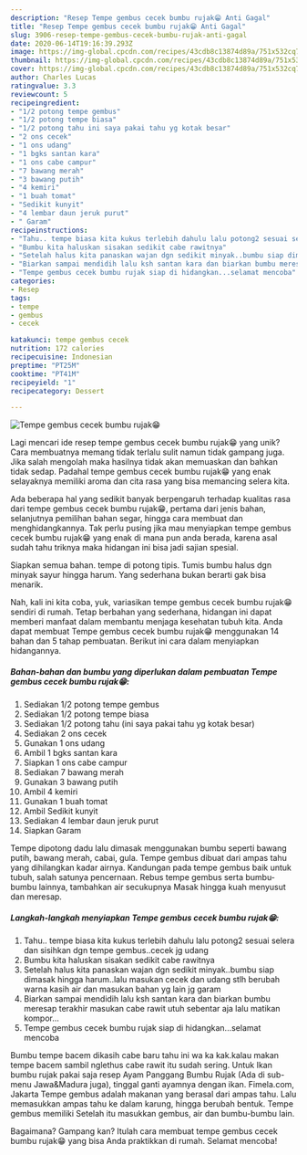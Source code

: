 ```yaml
---
description: "Resep Tempe gembus cecek bumbu rujak😁 Anti Gagal"
title: "Resep Tempe gembus cecek bumbu rujak😁 Anti Gagal"
slug: 3906-resep-tempe-gembus-cecek-bumbu-rujak-anti-gagal
date: 2020-06-14T19:16:39.293Z
image: https://img-global.cpcdn.com/recipes/43cdb8c13874d89a/751x532cq70/tempe-gembus-cecek-bumbu-rujak😁-foto-resep-utama.jpg
thumbnail: https://img-global.cpcdn.com/recipes/43cdb8c13874d89a/751x532cq70/tempe-gembus-cecek-bumbu-rujak😁-foto-resep-utama.jpg
cover: https://img-global.cpcdn.com/recipes/43cdb8c13874d89a/751x532cq70/tempe-gembus-cecek-bumbu-rujak😁-foto-resep-utama.jpg
author: Charles Lucas
ratingvalue: 3.3
reviewcount: 5
recipeingredient:
- "1/2 potong tempe gembus"
- "1/2 potong tempe biasa"
- "1/2 potong tahu ini saya pakai tahu yg kotak besar"
- "2 ons cecek"
- "1 ons udang"
- "1 bgks santan kara"
- "1 ons cabe campur"
- "7 bawang merah"
- "3 bawang putih"
- "4 kemiri"
- "1 buah tomat"
- "Sedikit kunyit"
- "4 lembar daun jeruk purut"
- " Garam"
recipeinstructions:
- "Tahu.. tempe biasa kita kukus terlebih dahulu lalu potong2 sesuai selera dan sisihkan dgn tempe gembus..cecek jg udang"
- "Bumbu kita haluskan sisakan sedikit cabe rawitnya"
- "Setelah halus kita panaskan wajan dgn sedikit minyak..bumbu siap dimasak hingga harum..lalu masukan cecek dan udang stlh berubah warna kasih air dan masukan bahan yg lain jg garam"
- "Biarkan sampai mendidih lalu ksh santan kara dan biarkan bumbu meresap terakhir masukan cabe rawit utuh sebentar aja lalu matikan kompor..."
- "Tempe gembus cecek bumbu rujak siap di hidangkan...selamat mencoba"
categories:
- Resep
tags:
- tempe
- gembus
- cecek

katakunci: tempe gembus cecek 
nutrition: 172 calories
recipecuisine: Indonesian
preptime: "PT25M"
cooktime: "PT41M"
recipeyield: "1"
recipecategory: Dessert

---
```



![Tempe gembus cecek bumbu rujak😁](https://img-global.cpcdn.com/recipes/43cdb8c13874d89a/751x532cq70/tempe-gembus-cecek-bumbu-rujak😁-foto-resep-utama.jpg)

Lagi mencari ide resep tempe gembus cecek bumbu rujak😁 yang unik? Cara membuatnya memang tidak terlalu sulit namun tidak gampang juga. Jika salah mengolah maka hasilnya tidak akan memuaskan dan bahkan tidak sedap. Padahal tempe gembus cecek bumbu rujak😁 yang enak selayaknya memiliki aroma dan cita rasa yang bisa memancing selera kita.

Ada beberapa hal yang sedikit banyak berpengaruh terhadap kualitas rasa dari tempe gembus cecek bumbu rujak😁, pertama dari jenis bahan, selanjutnya pemilihan bahan segar, hingga cara membuat dan menghidangkannya. Tak perlu pusing jika mau menyiapkan tempe gembus cecek bumbu rujak😁 yang enak di mana pun anda berada, karena asal sudah tahu triknya maka hidangan ini bisa jadi sajian spesial.

Siapkan semua bahan. tempe di potong tipis. Tumis bumbu halus dgn minyak sayur hingga harum. Yang sederhana bukan berarti gak bisa menarik.


Nah, kali ini kita coba, yuk, variasikan tempe gembus cecek bumbu rujak😁 sendiri di rumah. Tetap berbahan yang sederhana, hidangan ini dapat memberi manfaat dalam membantu menjaga kesehatan tubuh kita. Anda dapat membuat Tempe gembus cecek bumbu rujak😁 menggunakan 14 bahan dan 5 tahap pembuatan. Berikut ini cara dalam menyiapkan hidangannya.

<!--inarticleads1-->

##### Bahan-bahan dan bumbu yang diperlukan dalam pembuatan Tempe gembus cecek bumbu rujak😁:

1. Sediakan 1/2 potong tempe gembus
1. Sediakan 1/2 potong tempe biasa
1. Sediakan 1/2 potong tahu (ini saya pakai tahu yg kotak besar)
1. Sediakan 2 ons cecek
1. Gunakan 1 ons udang
1. Ambil 1 bgks santan kara
1. Siapkan 1 ons cabe campur
1. Sediakan 7 bawang merah
1. Gunakan 3 bawang putih
1. Ambil 4 kemiri
1. Gunakan 1 buah tomat
1. Ambil Sedikit kunyit
1. Sediakan 4 lembar daun jeruk purut
1. Siapkan  Garam


Tempe dipotong dadu lalu dimasak menggunakan bumbu seperti bawang putih, bawang merah, cabai, gula. Tempe gembus dibuat dari ampas tahu yang dihilangkan kadar airnya. Kandungan pada tempe gembus baik untuk tubuh, salah satunya pencernaan. Rebus tempe gembus serta bumbu-bumbu lainnya, tambahkan air secukupnya Masak hingga kuah menyusut dan meresap. 

<!--inarticleads2-->

##### Langkah-langkah menyiapkan Tempe gembus cecek bumbu rujak😁:

1. Tahu.. tempe biasa kita kukus terlebih dahulu lalu potong2 sesuai selera dan sisihkan dgn tempe gembus..cecek jg udang
1. Bumbu kita haluskan sisakan sedikit cabe rawitnya
1. Setelah halus kita panaskan wajan dgn sedikit minyak..bumbu siap dimasak hingga harum..lalu masukan cecek dan udang stlh berubah warna kasih air dan masukan bahan yg lain jg garam
1. Biarkan sampai mendidih lalu ksh santan kara dan biarkan bumbu meresap terakhir masukan cabe rawit utuh sebentar aja lalu matikan kompor...
1. Tempe gembus cecek bumbu rujak siap di hidangkan...selamat mencoba


Bumbu tempe bacem dikasih cabe baru tahu ini wa ka kak.kalau makan tempe bacem sambil nglethus cabe rawit itu sudah sering. Untuk Ikan bumbu rujak pakai saja resep Ayam Panggang Bumbu Rujak (Ada di sub-menu Jawa&amp;Madura juga), tinggal ganti ayamnya dengan ikan. Fimela.com, Jakarta Tempe gembus adalah makanan yang berasal dari ampas tahu. Lalu memasukkan ampas tahu ke dalam karung, hingga berubah bentuk. Tempe gembus memiliki Setelah itu masukkan gembus, air dan bumbu-bumbu lain. 

Bagaimana? Gampang kan? Itulah cara membuat tempe gembus cecek bumbu rujak😁 yang bisa Anda praktikkan di rumah. Selamat mencoba!
